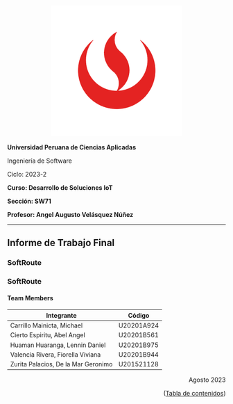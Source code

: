 <div align="center">
  <img src="https://github.com/SoftRouteV2/upc-pre-202302-si572-SW72-softroute-report/blob/main/Resources/images/UPC.png" alt="UPC">
</div>

**Universidad Peruana de Ciencias Aplicadas**

Ingeniería de Software

Ciclo: 2023-2

**Curso: Desarrollo de Soluciones IoT**

**Sección: SW71**

**Profesor: Angel Augusto Velásquez Núñez**

----
## Informe de Trabajo Final
### SoftRoute

### SoftRoute
#### Team Members 
| Integrante                  | Código         |
|---------------------------------|----------------|
| Carrillo Mainicta, Michael    | U20201A924     |
| Cierto Espiritu, Abel Angel		  | U20201B561     |
| Huaman Huaranga, Lennin Daniel              | U20201B975     |
| Valencia Rivera, Fiorella Viviana     | U20201B944     |
| Zurita Palacios, De la Mar Geronimo        | U201521128     |


<div align="right">Agosto 2023</div>
<p align="right">(<a href="Tabla_de_Contenidos.md">Tabla de contenidos</a>)</p>
